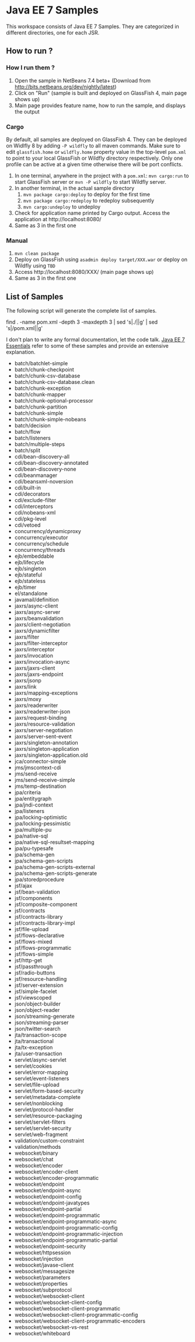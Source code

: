 # Java EE 7 Samples #

This workspace consists of Java EE 7 Samples. They are categorized in different directories, one for each JSR.

## How to run ? ##

### How I run them ? ###

1. Open the sample in NetBeans 7.4 beta+ (Download from http://bits.netbeans.org/dev/nightly/latest)
2. Click on "Run" (sample is built and deployed on GlassFish 4, main page shows up)
3. Main page provides feature name, how to run the sample, and displays the output

### Cargo ###

By default, all samples are deployed on GlassFish 4. They can be deployed on Widlfly 8 by adding ``-P wildfly`` to all maven commands. Make sure to edit ``glassfish.home`` or ``wildfly.home`` property value in the top-level ``pom.xml`` to point to your local GlassFish or Wildfly directory respectively. Only one profile can be active at a given time otherwise there will be port conflicts.

1. In one terminal, anywhere in the project with a ``pom.xml``: ``mvn cargo:run`` to start GlassFish server or ``mvn -P wildfly`` to start Wildfly server. 
2. In another terminal, in the actual sample directory
    1. ``mvn package cargo:deploy`` to deploy for the first time
    2. ``mvn package cargo:redeploy`` to redeploy subsequently
    3. ``mvn cargo:undeploy`` to undeploy 
3. Check for application name printed by Cargo output. Access the application at http://localhost:8080/<APP-NAME>
4. Same as 3 in the first one

### Manual ###

1. ``mvn clean package``
2. Deploy on GlassFish using ``asadmin deploy target/XXX.war`` or deploy on Wildfly using ``TBD``
3. Access http://localhost:8080/XXX/ (main page shows up)
4. Same as 3 in the first one

## List of Samples ##

The following script will generate the complete list of samples.

find . -name pom.xml -depth 3 -maxdepth 3 | sed 's|\./||g' | sed 's|\/pom.xml||g'

I don't plan to write any formal documentation, let the code talk. [Java EE 7 Essentials](http://www.amazon.com/Java-EE-Essentials-Arun-Gupta/dp/1449370179/) refer to some of these samples and provide an extensive explanation.

+ batch/batchlet-simple
+ batch/chunk-checkpoint
+ batch/chunk-csv-database
+ batch/chunk-csv-database.clean
+ batch/chunk-exception
+ batch/chunk-mapper
+ batch/chunk-optional-processor
+ batch/chunk-partition
+ batch/chunk-simple
+ batch/chunk-simple-nobeans
+ batch/decision
+ batch/flow
+ batch/listeners
+ batch/multiple-steps
+ batch/split
+ cdi/bean-discovery-all
+ cdi/bean-discovery-annotated
+ cdi/bean-discovery-none
+ cdi/beanmanager
+ cdi/beansxml-noversion
+ cdi/built-in
+ cdi/decorators
+ cdi/exclude-filter
+ cdi/interceptors
+ cdi/nobeans-xml
+ cdi/pkg-level
+ cdi/vetoed
+ concurrency/dynamicproxy
+ concurrency/executor
+ concurrency/schedule
+ concurrency/threads
+ ejb/embeddable
+ ejb/lifecycle
+ ejb/singleton
+ ejb/stateful
+ ejb/stateless
+ ejb/timer
+ el/standalone
+ javamail/definition
+ jaxrs/async-client
+ jaxrs/async-server
+ jaxrs/beanvalidation
+ jaxrs/client-negotiation
+ jaxrs/dynamicfilter
+ jaxrs/filter
+ jaxrs/filter-interceptor
+ jaxrs/interceptor
+ jaxrs/invocation
+ jaxrs/invocation-async
+ jaxrs/jaxrs-client
+ jaxrs/jaxrs-endpoint
+ jaxrs/jsonp
+ jaxrs/link
+ jaxrs/mapping-exceptions
+ jaxrs/moxy
+ jaxrs/readerwriter
+ jaxrs/readerwriter-json
+ jaxrs/request-binding
+ jaxrs/resource-validation
+ jaxrs/server-negotiation
+ jaxrs/server-sent-event
+ jaxrs/singleton-annotation
+ jaxrs/singleton-application
+ jaxrs/singleton-application.old
+ jca/connector-simple
+ jms/jmscontext-cdi
+ jms/send-receive
+ jms/send-receive-simple
+ jms/temp-destination
+ jpa/criteria
+ jpa/entitygraph
+ jpa/jndi-context
+ jpa/listeners
+ jpa/locking-optimistic
+ jpa/locking-pessimistic
+ jpa/multiple-pu
+ jpa/native-sql
+ jpa/native-sql-resultset-mapping
+ jpa/pu-typesafe
+ jpa/schema-gen
+ jpa/schema-gen-scripts
+ jpa/schema-gen-scripts-external
+ jpa/schema-gen-scripts-generate
+ jpa/storedprocedure
+ jsf/ajax
+ jsf/bean-validation
+ jsf/components
+ jsf/composite-component
+ jsf/contracts
+ jsf/contracts-library
+ jsf/contracts-library-impl
+ jsf/file-upload
+ jsf/flows-declarative
+ jsf/flows-mixed
+ jsf/flows-programmatic
+ jsf/flows-simple
+ jsf/http-get
+ jsf/passthrough
+ jsf/radio-buttons
+ jsf/resource-handling
+ jsf/server-extension
+ jsf/simple-facelet
+ jsf/viewscoped
+ json/object-builder
+ json/object-reader
+ json/streaming-generate
+ json/streaming-parser
+ json/twitter-search
+ jta/transaction-scope
+ jta/transactional
+ jta/tx-exception
+ jta/user-transaction
+ servlet/async-servlet
+ servlet/cookies
+ servlet/error-mapping
+ servlet/event-listeners
+ servlet/file-upload
+ servlet/form-based-security
+ servlet/metadata-complete
+ servlet/nonblocking
+ servlet/protocol-handler
+ servlet/resource-packaging
+ servlet/servlet-filters
+ servlet/servlet-security
+ servlet/web-fragment
+ validation/custom-constraint
+ validation/methods
+ websocket/binary
+ websocket/chat
+ websocket/encoder
+ websocket/encoder-client
+ websocket/encoder-programmatic
+ websocket/endpoint
+ websocket/endpoint-async
+ websocket/endpoint-config
+ websocket/endpoint-javatypes
+ websocket/endpoint-partial
+ websocket/endpoint-programmatic
+ websocket/endpoint-programmatic-async
+ websocket/endpoint-programmatic-config
+ websocket/endpoint-programmatic-injection
+ websocket/endpoint-programmatic-partial
+ websocket/endpoint-security
+ websocket/httpsession
+ websocket/injection
+ websocket/javase-client
+ websocket/messagesize
+ websocket/parameters
+ websocket/properties
+ websocket/subprotocol
+ websocket/websocket-client
+ websocket/websocket-client-config
+ websocket/websocket-client-programmatic
+ websocket/websocket-client-programmatic-config
+ websocket/websocket-client-programmatic-encoders
+ websocket/websocket-vs-rest
+ websocket/whiteboard
